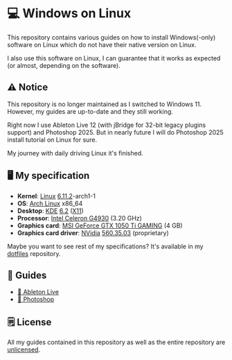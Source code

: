 # 💻 Windows on Linux

This repository contains various guides on how to install Windows(-only) software on Linux which do not have their native version on Linux.

I also use this software on Linux, I can guarantee that it works as expected (or almost, depending on the software).

## ⚠️ Notice

This repository is no longer maintained as I switched to Windows 11. However, my guides are up-to-date and they still working.

Right now I use Ableton Live 12 (with jBridge for 32-bit legacy plugins support) and Photoshop 2025. But in nearly future I will do Photoshop 2025 install tutorial on Linux for sure.

My journey with daily driving Linux it's finished.

## 🖥️ My specification

- **Kernel**: [Linux](https://kernel.org) [6.11.2](https://cdn.kernel.org/pub/linux/kernel/v6.x/ChangeLog-6.11.2)-arch1-1
- **OS**: [Arch Linux](https://archlinux.org) x86_64
- **Desktop**: [KDE](https://kde.org) [6.2](https://kde.org/announcements/plasma/6/6.2.0/) ([X11](https://www.x.org))
- **Processor**: [Intel Celeron G4930](https://www.intel.com/content/www/us/en/products/sku/134878/intel-celeron-processor-g4930-2m-cache-3-20-ghz/specifications.html) (3.20 GHz)
- **Graphics card**: [MSI GeForce GTX 1050 Ti GAMING](https://www.msi.com/Graphics-Card/GeForce-GTX-1050-Ti-GAMING-X-4G/support) (4 GB)
- **Graphics card driver**: [NVidia](https://www.nvidia.com) [560.35.03](https://www.nvidia.com/en-us/drivers/details/230918/) (proprietary)

Maybe you want to see rest of my specifications? It's available in my [dotfiles](https://github.com/sech1p/dotfiles) repository.

## 📔 Guides

- [🎵 Ableton Live](Ableton/)
- [🎨 Photoshop](Photoshop/)

## 🗒️ License

All my guides contained in this repository as well as the entire repository are [unlicensed](LICENSE).
